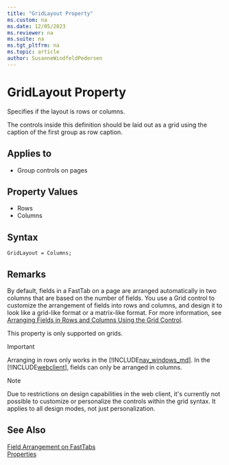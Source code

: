 ```yaml
---
title: "GridLayout Property"
ms.custom: na
ms.date: 12/05/2023
ms.reviewer: na
ms.suite: na
ms.tgt_pltfrm: na
ms.topic: article
author: SusanneWindfeldPedersen
---
```


# GridLayout Property

Specifies if the layout is rows or columns.

The controls inside this definition should be laid out as a grid using the caption of the first group as row caption. 

## Applies to  
  
- Group controls on pages  
  
## Property Values  
- Rows
- Columns  

## Syntax

```AL
GridLayout = Columns;
```
  
## Remarks 

By default, fields in a FastTab on a page are arranged automatically in two columns that are based on the number of fields. You use a Grid control to customize the arrangement of fields into rows and columns, and design it to look like a grid-like format or a matrix-like format. For more information, see [Arranging Fields in Rows and Columns Using the Grid Control](../devenv-arrange-fields-in-rows-and-columns-using-gridlayout-control.md).
 
This property is only supported on grids.

> [!IMPORTANT]
> Arranging in rows only works in the [!INCLUDE[nav_windows_md](../includes/nav_windows_md.md)]. In the [!INCLUDE[webclient](../includes/webclient.md)], fields can only be arranged in columns.

> [!NOTE]
> Due to restrictions on design capabilities in the web client, it's currently not possible to customize or personalize the controls within the grid syntax. It applies to all design modes, not just personalization.

## See Also

[Field Arrangement on FastTabs](../devenv-arranging-fields-on-fasttab.md)  
[Properties](devenv-properties.md)